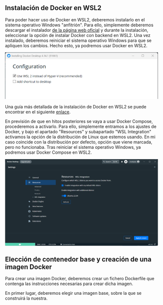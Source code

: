 ## Instalación de Docker en WSL2

Para poder hacer uso de Docker en WSL2, deberemos instalarlo en el sistema operativo Windows "anfitrión". Para ello, simplemente deberemos descargar el instalador [de la página web oficial](https://www.docker.com/products/docker-desktop/) y durante la instalación, seleccionar la opción de instalar Docker con backend en WSL2. Una vez instalado, deberemos reiniciar el sistema operativo Windows para que se apliquen los cambios. Hecho esto, ya podremos usar Docker en WSL2.

![Instalación de Docker en WSL2](./imgs/select_WSL_installing_docker.png)

Una guía más detallada de la instalación de Docker en WSL2 se puede encontrar en el siguiente [enlace](https://docs.docker.com/desktop/windows/wsl/).

En previsión de que en hitos posteriores se vaya a usar Docker Compose, procederemos a activarlo. Para ello, simplemente entramos a los ajustes de Docker, y bajo el apartado "Resources" y subapartado "WSL Integration" activamos la opción de la distribución de Linux que estemos usando. En mi caso coincide con la distribución por defecto, opción que viene marcada, pero no funcionaba. Tras reiniciar el sistema operativo Windows, ya podremos usar Docker Compose en WSL2.

![Activación de Docker Compose](./imgs/activating-docker-wsl.png)

## Elección de contenedor base y creación de una imagen Docker

Para crear una imagen Docker, deberemos crear un fichero Dockerfile que contenga las instrucciones necesarias para crear dicha imagen.

En primer lugar, deberemos elegir una imagen base, sobre la que se construirá la nuestra. 
